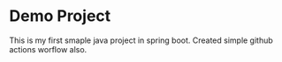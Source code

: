 # Demo Project
This is my first smaple java project in spring boot.  Created simple github actions worflow also.
